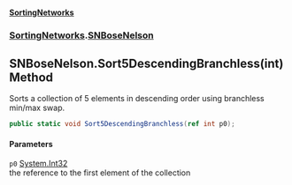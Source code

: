 #### [SortingNetworks](./index.md 'index')
### [SortingNetworks](./SortingNetworks.md 'SortingNetworks').[SNBoseNelson](./SortingNetworks-SNBoseNelson.md 'SortingNetworks.SNBoseNelson')
## SNBoseNelson.Sort5DescendingBranchless(int) Method
Sorts a collection of 5 elements in descending order using branchless min/max swap.  
```csharp
public static void Sort5DescendingBranchless(ref int p0);
```
#### Parameters
<a name='SortingNetworks-SNBoseNelson-Sort5DescendingBranchless(int)-p0'></a>
`p0` [System.Int32](https://docs.microsoft.com/en-us/dotnet/api/System.Int32 'System.Int32')  
the reference to the first element of the collection  
  
